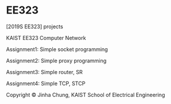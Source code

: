 # EE323
[2019S EE323] projects

KAIST EE323 Computer Network


Assignment1: Simple socket programming

Assignment2: Simple proxy programming

Assignment3: Simple router, SR

Assignment4: Simple TCP, STCP

Copyright © Jinha Chung, KAIST School of Electrical Engineering
